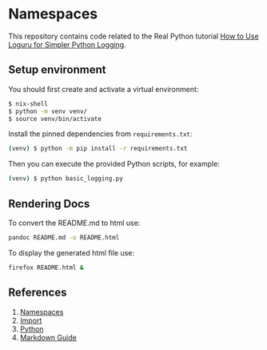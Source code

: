 # Namespaces

This repository contains code related to the Real Python tutorial [How to Use Loguru for Simpler Python Logging](https://realpython.com/python-loguru/).

## Setup environment

You should first create and activate a virtual environment:

```sh
$ nix-shell
$ python -m venv venv/
$ source venv/bin/activate
```

Install the pinned dependencies from `requirements.txt`:

```sh
(venv) $ python -m pip install -r requirements.txt
```

Then you can execute the provided Python scripts, for example:

```sh
(venv) $ python basic_logging.py
```

## Rendering Docs

To convert the README.md to html use:

```sh
pandoc README.md -o README.html
```

To display the generated html file use:

```sh
firefox README.html &
```


## References

1. [Namespaces](https://docs.python.org/3/tutorial/classes.html#python-scopes-and-namespaces)
2. [Import](https://docs.python.org/3/reference/simple_stmts.html#import)
3. [Python](https://nixos.wiki/wiki/Python)
4. [Markdown Guide](https://www.markdownguide.org/)
